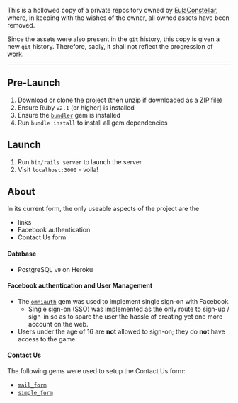 This is a hollowed copy of a private repository owned by [EulaConstellar](https://github.com/EulaConstellar), where, in keeping with the wishes of the owner, all owned assets have been removed.

Since the assets were also present in the `git` history, this copy is given a new `git` history. Therefore, sadly, it shall not reflect the progression of work.

----

## Pre-Launch
1. Download or clone the project (then unzip if downloaded as a ZIP file)
1. Ensure Ruby `v2.1` (or higher) is installed
1. Ensure the [`bundler`](http://bundler.io) gem is installed
1. Run `bundle install` to install all gem dependencies

## Launch
1. Run `bin/rails server` to launch the server
1. Visit `localhost:3000` - voila!

## About
In its current form, the only useable aspects of the project are the
- links
- Facebook authentication
- Contact Us form

#### Database
- PostgreSQL `v9` on Heroku

#### Facebook authentication and User Management
- The [`omniauth`](https://github.com/intridea/omniauth) gem was used to implement single sign-on with Facebook.
  - Single sign-on (SSO) was implemented as the only route to sign-up / sign-in so as to spare the user the hassle of creating yet one more account on the web.
- Users under the age of 16 are **not** allowed to sign-on; they do **not** have access to the game.

#### Contact Us
The following gems were used to setup the Contact Us form:
- [`mail_form`](https://github.com/plataformatec/mail_form)
- [`simple_form`](https://github.com/plataformatec/simple_form)
